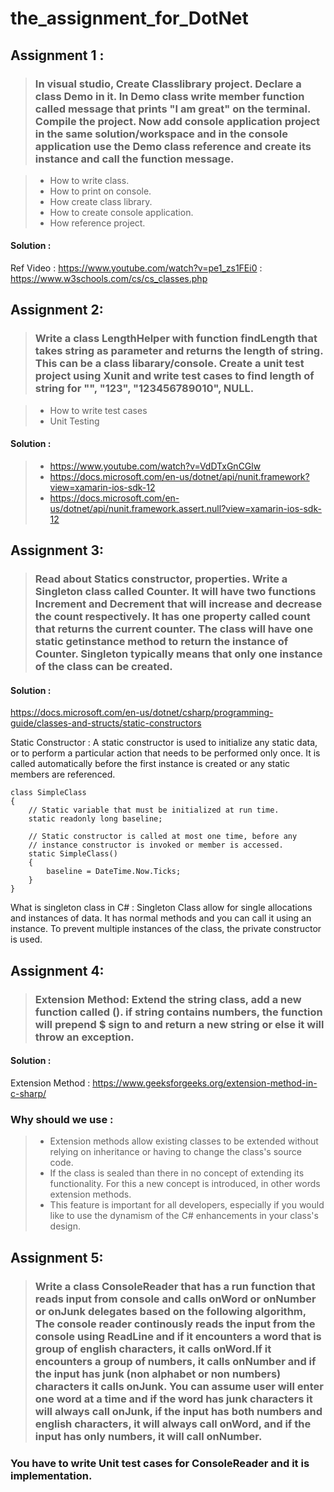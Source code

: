 # the_assignment_for_DotNet

## Assignment 1 :

> ### In visual studio, Create Classlibrary project. Declare a class Demo in it. In Demo class write member function called message that prints "I am great" on the terminal. Compile the project. Now add console application project in the same solution/workspace and in the console application use the Demo class reference and create its instance and call the function message.

 > - How to write class.
 > - How to print on console.
 > - How create class library.
 > - How to create console application.
 > - How reference project.

#### Solution : 
 Ref Video : https://www.youtube.com/watch?v=pe1_zs1FEi0
: https://www.w3schools.com/cs/cs_classes.php

## Assignment 2:

> ### Write a class LengthHelper with function findLength that takes string as parameter and returns the length of string. This can be a class libarary/console. Create a unit test project using Xunit and write test cases to find length of string for "", "123", "123456789010", NULL.

> -  How to write test cases
> - Unit Testing

#### Solution : 
> - https://www.youtube.com/watch?v=VdDTxGnCGlw
> - https://docs.microsoft.com/en-us/dotnet/api/nunit.framework?view=xamarin-ios-sdk-12
> - https://docs.microsoft.com/en-us/dotnet/api/nunit.framework.assert.null?view=xamarin-ios-sdk-12


## Assignment 3:

> ### Read about Statics constructor, properties. Write a Singleton class called Counter. It will have two functions Increment and Decrement that will increase and decrease the count respectively. It has one property called count that returns the current counter. The class will have one static getinstance method to return the instance of Counter. Singleton typically means that only one instance of the class can be created.

#### Solution : 
 https://docs.microsoft.com/en-us/dotnet/csharp/programming-guide/classes-and-structs/static-constructors

Static Constructor : A static constructor is used to initialize any static data, or to perform a particular action that needs to be performed only once. It is called automatically before the first instance is created or any static members are referenced.

```
class SimpleClass
{
    // Static variable that must be initialized at run time.
    static readonly long baseline;

    // Static constructor is called at most one time, before any
    // instance constructor is invoked or member is accessed.
    static SimpleClass()
    {
        baseline = DateTime.Now.Ticks;
    }
}
```
What is singleton class in C# : 
Singleton Class allow for single allocations and instances of data. It has normal methods and you can call it using an instance. To prevent multiple instances of the class, the private constructor is used.

## Assignment 4:
> ### Extension Method: Extend the string class, add a new function called  (). if string contains numbers, the function will prepend $ sign to and return a new string or else it will throw an exception.

#### Solution : 
Extension Method : https://www.geeksforgeeks.org/extension-method-in-c-sharp/
### Why should we use : 
> - Extension methods allow existing classes to be extended without relying on inheritance or having to change the class's source code.
> - If the class is sealed than there in no concept of extending its functionality. For this a new concept is introduced, in other words extension methods.
>- This feature is important for all developers, especially if you would like to use the dynamism of the C# enhancements in your class's design.

## Assignment 5:
> ### Write a class ConsoleReader that has a run function that reads input from console and calls onWord or onNumber or onJunk delegates based on the following algorithm, The console reader continously reads the input from the console using ReadLine and if it encounters a word that is group of english characters, it calls onWord.If it encounters a group of numbers, it calls onNumber and if the input has junk (non alphabet or non numbers) characters it calls onJunk. You can assume user will enter one word at a time and if the word has junk characters it will always call onJunk, if the input has both numbers and english characters, it will always call onWord, and if the input has only numbers, it will call onNumber. 
### You have to write Unit test cases for ConsoleReader and it is implementation.
